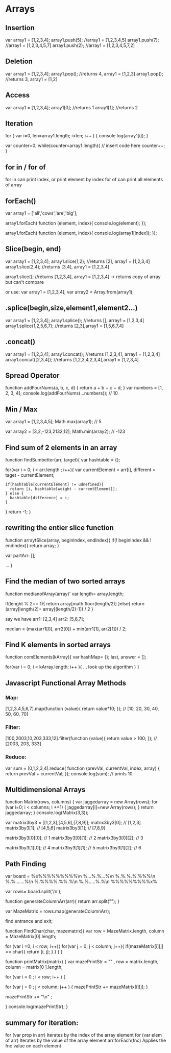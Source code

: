 # Arrays

## Insertion

var array1 = [1,2,3,4];
array1.push(5); //array1 = [1,2,3,4,5]
array1.push(7); //array1 = [1,2,3,4,5,7]
array1.push(2); //array1 = [1,2,3,4,5,7,2]

## Deletion

var array1 = [1,2,3,4];
array1.pop(); //returns 4, array1 = [1,2,3]
array1.pop(); //returns 3, array1 = [1,2]

## Access

var array1 = [1,2,3,4];
array1[0]; //returns 1
array1[1]; //returns 2

## Iteration

for ( var i=0, len=array1.length; i<len; i++ ) {
console.log(array1[i]);
}

var counter=0;
while(counter<array1.length){
// insert code here
counter++;
}

## for in / for of

for in can print index, or print element by index
for of can print all elements of array

## forEach()

var array1 = ['all','cows','are','big'];

array1.forEach( function (element, index){
console.log(element);
});

array1.forEach( function (element, index){
console.log(array1[index]);
});

## Slice(begin, end)

var array1 = [1,2,3,4];
array1.slice(1,2); //returns [2], array1 = [1,2,3,4]
array1.slice(2,4); //returns [3,4], array1 = [1,2,3,4]

array1.slice(); //returns [1,2,3,4], array1 = [1,2,3,4]
->
returns copy of array but can't compare

or use: var array1 = [1,2,3,4];
var array2 = Array.from(array1);

## .splice(begin,size,element1,element2…)

var array1 = [1,2,3,4];
array1.splice(); //returns [], array1 = [1,2,3,4]
array1.splice(1,2,5,6,7); //returns [2,3],array1 = [1,5,6,7,4]

## .concat()

var array1 = [1,2,3,4];
array1.concat(); //returns [1,2,3,4], array1 = [1,2,3,4]
array1.concat([2,3,4]); //returns [1,2,3,4,2,3,4],array1 = [1,2,3,4]

## Spread Operator

function addFourNums(a, b, c, d) {
return a + b + c + d;
}
var numbers = [1, 2, 3, 4];
console.log(addFourNums(...numbers)); // 10

## Min / Max

var array1 = [1,2,3,4,5];
Math.max(array1); // 5

var array2 = [3,2,-123,2132,12];
Math.min(array2); // -123

## Find sum of 2 elements in an array

function findSumbetter(arr, target){
var hashtable = {};

for(var i = 0; i < arr.length ; i++){
var currentElement = arr[i],
different = taget - currentElement;

    if(hashTable[currentElement] != udnefined){
      return [i, hashtable[weight - currentElement]];
    } else {
      hashtable[difference] = i;
    }

}
return -1;
}

## rewriting the entier slice function

function arraytSlice(array, beginIndex, endIndex){
if(! beginIndex && ! endIndex){
return array;
}

var partArr: [];

...
}

## Find the median of two sorted arrays

function medianofArray(array)'
var length= array.length;

if(lenght % 2== 1){
return array[math.floor(length/2)]
}else{
return (array[length/2]+ array[(length/2)-1]) / 2
}

say we have arr1: [2,3,4]
arr2: [5,6,7];

median = (max(arr1[0], arr2[0]) + min(arr1[1], arr2[1])) / 2;

## Find K elements in sorted arrays

function comElements(kArray){
var hashMap= {};
last, answer = [];

for(var i = 0; i < kArray.length; i++ ){
... look up the algorithm
}
}

## Javascript Functional Array Methods

### Map:

[1,2,3,4,5,6,7].map(function (value){
return value\*10;
});
// [10, 20, 30, 40, 50, 60, 70]

### Filter:

[100,2003,10,203,333,12].filter(function (value){
return value > 100;
});
// [2003, 203, 333]

### Reduce:

var sum = [0,1,2,3,4].reduce( function (prevVal, currentVal, index,
array) {
return prevVal + currentVal;
});
console.log(sum); // prints 10

## Multidimensional Arrays

function Matrix(rows, columns) {
var jaggedarray = new Array(rows);
for (var i=0; i < columns; i +=1) {
jaggedarray[i]=new Array(rows);
}
return jaggedarray;
}
console.log(Matrix(3,3));

var matrix3by3 = [[1,2,3],[4,5,6],[7,8,9]];
matrix3by3[0]; // [1,2,3]
matrix3by3[1]; // [4,5,6]
matrix3by3[1]; // [7,8,9]

matrix3by3[0][0]; // 1
matrix3by3[0][1]; // 2
matrix3by3[0][2]; // 3

matrix3by3[1][0]; // 4
matrix3by3[1][1]; // 5
matrix3by3[1][2]; // 6

## Path Finding

var board =
%e%%%%%%%%%\n
%...%.%...%\n
%.%.%.%.%%%\n
%.%.......%\n
%.%%%%.%%.%\n
%.%.....%.%\n
%%%%%%%%%x%

var rows= board.split('/n');

function generateColumnArr(arr){
return arr.split("");
}

var MazeMatrix = rows.map(generateColumnArr);

find entrance and exit;

function FindChar(char, mazematrix){
var row = MazeMatrix.length,
column = MazeMatrix[0].length;

for (var i =0; i < row; i++){
for(var j = 0; j < column; j++){
if(mazeMatrix[i][j] == char){
return [i, j];
}
}
}
}

function printMatrix(matrix) {
var mazePrintStr = "" ,
row = matrix.length,
column = matrix[0 ].length;

for (var i = 0 ; i < row; i++ ) {

for (var j = 0 ; j < column; j++ ) {
mazePrintStr += mazeMatrix[i][j];
}

mazePrintStr += "\n" ;

}
console.log(mazePrintStr);
}

## summary for iteration:

for (var prop in arr) Iterates by the index of the array element
for (var elem of arr) Iterates by the value of the array element
arr.forEach(fnc) Applies the fnc value on each element


